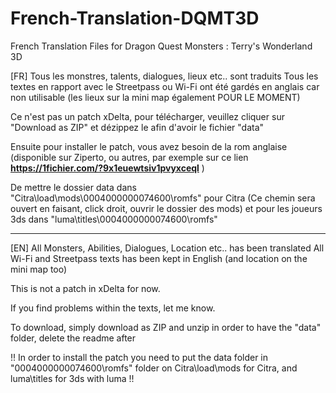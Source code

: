# French-Translation-DQMT3D
French Translation Files for Dragon Quest Monsters : Terry's Wonderland 3D       

[FR]
Tous les monstres, talents, dialogues, lieux etc.. sont traduits
Tous les textes en rapport avec le Streetpass ou Wi-Fi ont été gardés en anglais car non utilisable (les lieux sur la mini map également POUR LE MOMENT)

Ce n'est pas un patch xDelta, pour télécharger, veuillez cliquer sur "Download as ZIP" et dézippez le afin d'avoir le fichier "data"

Ensuite pour installer le patch, vous avez besoin de la rom anglaise (disponible sur Ziperto, ou autres, par exemple sur ce lien **https://1fichier.com/?9x1euewtsiv1pvyxceql** )     

De mettre le dossier data dans "Citra\load\mods\0004000000074600\romfs" pour Citra (Ce chemin sera ouvert en faisant, click droit, ouvrir le dossier des mods) et pour les joueurs 3ds dans "luma\titles\0004000000074600\romfs"

---------------------------------------------------------------------------------------------------------

[EN]
All Monsters, Abilities, Dialogues, Location etc.. has been translated 
All Wi-Fi and Streetpass texts has been kept in English (and location on the mini map too)

This is not a patch in xDelta for now. 

If you find problems within the texts, let me know.

To download, simply download as ZIP and unzip in order to have the "data" folder, delete the readme after    
                  
!! In order to install the patch you need to put the data folder in "0004000000074600\romfs" folder on Citra\load\mods for Citra, and luma\titles for 3ds with luma !!


